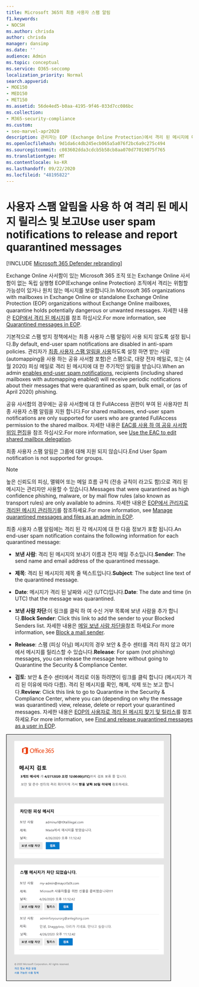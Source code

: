 ```yaml
---
title: Microsoft 365의 최종 사용자 스팸 알림
f1.keywords:
- NOCSH
ms.author: chrisda
author: chrisda
manager: dansimp
ms.date: ''
audience: Admin
ms.topic: conceptual
ms.service: O365-seccomp
localization_priority: Normal
search.appverid:
- MOE150
- MED150
- MET150
ms.assetid: 56de4ed5-b0aa-4195-9f46-033d7cc086bc
ms.collection:
- M365-security-compliance
ms.custom:
- seo-marvel-apr2020
description: 관리자는 EOP (Exchange Online Protection)에서 격리 된 메시지에 대 한 최종 사용자 스팸 알림에 대해 알아볼 수 있습니다.
ms.openlocfilehash: 9d1da6c4db245ecb065a5a076f2bc6a9c275c494
ms.sourcegitcommit: c083602dda3cdcb5b58cb8aa070d77019075f765
ms.translationtype: MT
ms.contentlocale: ko-KR
ms.lasthandoff: 09/22/2020
ms.locfileid: "48195822"
---
```

# <a name="use-user-spam-notifications-to-release-and-report-quarantined-messages"></a><span data-ttu-id="97dbf-103">사용자 스팸 알림을 사용 하 여 격리 된 메시지 릴리스 및 보고</span><span class="sxs-lookup"><span data-stu-id="97dbf-103">Use user spam notifications to release and report quarantined messages</span></span>

[!INCLUDE [Microsoft 365 Defender rebranding](../includes/microsoft-defender-for-office.md)]


<span data-ttu-id="97dbf-104">Exchange Online 사서함이 있는 Microsoft 365 조직 또는 Exchange Online 사서함이 없는 독립 실행형 EOP(Exchange online Protection) 조직에서 격리는 위험할 가능성이 있거나 원치 않는 메시지를 보유합니다.</span><span class="sxs-lookup"><span data-stu-id="97dbf-104">In Microsoft 365 organizations with mailboxes in Exchange Online or standalone Exchange Online Protection (EOP) organizations without Exchange Online mailboxes, quarantine holds potentially dangerous or unwanted messages.</span></span> <span data-ttu-id="97dbf-105">자세한 내용은 [EOP에서 격리 된 메시지](quarantine-email-messages.md)를 참조 하십시오.</span><span class="sxs-lookup"><span data-stu-id="97dbf-105">For more information, see [Quarantined messages in EOP](quarantine-email-messages.md).</span></span>

<span data-ttu-id="97dbf-106">기본적으로 스팸 방지 정책에서는 최종 사용자 스팸 알림이 사용 되지 않도록 설정 됩니다.</span><span class="sxs-lookup"><span data-stu-id="97dbf-106">By default, end-user spam notifications are disabled in anti-spam policies.</span></span> <span data-ttu-id="97dbf-107">관리자가 [최종 사용자 스팸 알림을 사용](configure-your-spam-filter-policies.md#configure-end-user-spam-notifications)하도록 설정 하면 받는 사람 (automapping을 사용 하는 공유 사서함 포함)은 스팸으로, 대량 전자 메일로, 또는 (4 월 2020) 피싱 메일로 격리 된 메시지에 대 한 주기적인 알림을 받습니다.</span><span class="sxs-lookup"><span data-stu-id="97dbf-107">When an admin [enables end-user spam notifications](configure-your-spam-filter-policies.md#configure-end-user-spam-notifications), recipients (including shared mailboxes with automapping enabled) will receive periodic notifications about their messages that were quarantined as spam, bulk email, or (as of April 2020) phishing.</span></span>

<span data-ttu-id="97dbf-108">공유 사서함의 경우에는 공유 사서함에 대 한 FullAccess 권한이 부여 된 사용자만 최종 사용자 스팸 알림을 지원 합니다.</span><span class="sxs-lookup"><span data-stu-id="97dbf-108">For shared mailboxes, end-user spam notifications are only supported for users who are granted FullAccess permission to the shared mailbox.</span></span> <span data-ttu-id="97dbf-109">자세한 내용은 [EAC를 사용 하 여 공유 사서함 위임 편집](https://docs.microsoft.com/Exchange/collaboration-exo/shared-mailboxes#use-the-eac-to-edit-shared-mailbox-delegation)을 참조 하십시오.</span><span class="sxs-lookup"><span data-stu-id="97dbf-109">For more information, see [Use the EAC to edit shared mailbox delegation](https://docs.microsoft.com/Exchange/collaboration-exo/shared-mailboxes#use-the-eac-to-edit-shared-mailbox-delegation).</span></span>

<span data-ttu-id="97dbf-110">최종 사용자 스팸 알림은 그룹에 대해 지원 되지 않습니다.</span><span class="sxs-lookup"><span data-stu-id="97dbf-110">End User Spam notification is not supported for groups.</span></span>

> [!NOTE]
> <span data-ttu-id="97dbf-111">높은 신뢰도의 피싱, 맬웨어 또는 메일 흐름 규칙 (전송 규칙이 라고도 함)으로 격리 된 메시지는 관리자만 사용할 수 있습니다.</span><span class="sxs-lookup"><span data-stu-id="97dbf-111">Messages that were quarantined as high confidence phishing, malware, or by mail flow rules (also known as transport rules) are only available to admins.</span></span> <span data-ttu-id="97dbf-112">자세한 내용은 [EOP에서 관리자로 격리된 메시지 관리하기](manage-quarantined-messages-and-files.md)를 참조하세요.</span><span class="sxs-lookup"><span data-stu-id="97dbf-112">For more information, see [Manage quarantined messages and files as an admin in EOP](manage-quarantined-messages-and-files.md).</span></span>

<span data-ttu-id="97dbf-113">최종 사용자 스팸 알림에는 격리 된 각 메시지에 대 한 다음 정보가 포함 됩니다.</span><span class="sxs-lookup"><span data-stu-id="97dbf-113">An end-user spam notification contains the following information for each quarantined message:</span></span>

- <span data-ttu-id="97dbf-114">**보낸 사람**: 격리 된 메시지의 보내기 이름과 전자 메일 주소입니다.</span><span class="sxs-lookup"><span data-stu-id="97dbf-114">**Sender**: The send name and email address of the quarantined message.</span></span>

- <span data-ttu-id="97dbf-115">**제목**: 격리 된 메시지의 제목 줄 텍스트입니다.</span><span class="sxs-lookup"><span data-stu-id="97dbf-115">**Subject**: The subject line text of the quarantined message.</span></span>

- <span data-ttu-id="97dbf-116">**Date**: 메시지가 격리 된 날짜와 시간 (UTC)입니다.</span><span class="sxs-lookup"><span data-stu-id="97dbf-116">**Date**: The date and time (in UTC) that the message was quarantined.</span></span>

- <span data-ttu-id="97dbf-117">**보낸 사람 차단**:이 링크를 클릭 하 여 수신 거부 목록에 보낸 사람을 추가 합니다.</span><span class="sxs-lookup"><span data-stu-id="97dbf-117">**Block Sender**: Click this link to add the sender to your Blocked Senders list.</span></span> <span data-ttu-id="97dbf-118">자세한 내용은 [메일 보낸 사람 차단을](https://support.microsoft.com/office/b29fd867-cac9-40d8-aed1-659e06a706e4)참조 하세요.</span><span class="sxs-lookup"><span data-stu-id="97dbf-118">For more information, see [Block a mail sender](https://support.microsoft.com/office/b29fd867-cac9-40d8-aed1-659e06a706e4).</span></span>

- <span data-ttu-id="97dbf-119">**Release**: 스팸 (피싱 아님) 메시지의 경우 보안 & 준수 센터를 격리 하지 않고 여기에서 메시지를 릴리스할 수 있습니다.</span><span class="sxs-lookup"><span data-stu-id="97dbf-119">**Release**: For spam (not phishing) messages, you can release the message here without going to Quarantine the Security & Compliance Center.</span></span>

- <span data-ttu-id="97dbf-120">**검토**: 보안 & 준수 센터에서 격리로 이동 하려면이 링크를 클릭 합니다 (메시지가 격리 된 이유에 따라 다름). 격리 된 메시지를 확인, 해제, 삭제 또는 보고 합니다.</span><span class="sxs-lookup"><span data-stu-id="97dbf-120">**Review**: Click this link to go to Quarantine in the Security & Compliance Center, where you can (depending on why the message was quarantined) view, release, delete or report your quarantined messages.</span></span> <span data-ttu-id="97dbf-121">자세한 내용은 [EOP의 사용자로 격리 된 메시지 찾기 및 릴리스](find-and-release-quarantined-messages-as-a-user.md)를 참조 하세요.</span><span class="sxs-lookup"><span data-stu-id="97dbf-121">For more information, see [Find and release quarantined messages as a user in EOP](find-and-release-quarantined-messages-as-a-user.md).</span></span>

![최종 사용자 스팸 알림 예](../../media/end-user-spam-notification.png)
